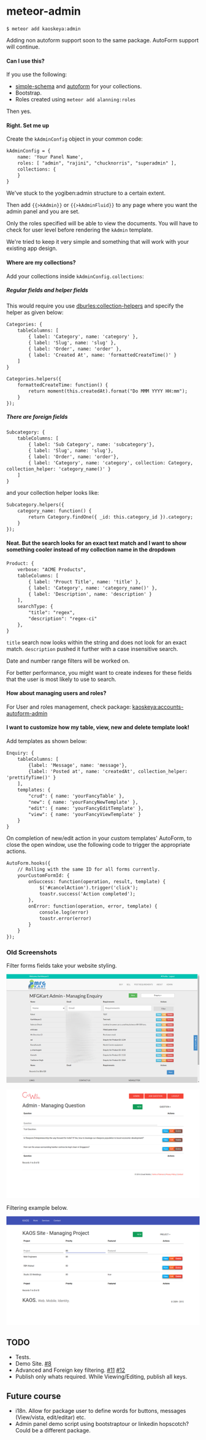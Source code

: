 # meteor-admin
`$ meteor add kaoskeya:admin`

Adding non autoform support soon to the same package. AutoForm support will continue.

#### Can I use this? ####

If you use the following:

* [simple-schema](https://github.com/aldeed/meteor-simple-schema) and [autoform](https://github.com/aldeed/meteor-autoform) for your collections.
* Bootstrap.
* Roles created using `meteor add alanning:roles`

Then yes.

#### Right. Set me up ####

Create the `kAdminConfig` object in your common code:

```
kAdminConfig = {
	name: 'Your Panel Name',
	roles: [ "admin", "rajini", "chucknorris", "superadmin" ],
	collections: {
	}
}
```

We've stuck to the yogiben:admin structure to a certain extent.

Then add `{{>kAdmin}}` or `{{>kAdminFluid}}` to any page where you want the admin panel and you are set.

Only the roles specified will be able to view the documents. You will have to check for user level before rendering the `kAdmin` template.

We're tried to keep it very simple and something that will work with your existing app design.

#### Where are my collections? ####

Add your collections inside `kAdminConfig.collections`:

##### Regular fields and helper fields #####

This would require you use [dburles:collection-helpers](https://atmospherejs.com/dburles/collection-helpers) and specify the helper as given below:

```
Categories: {
	tableColumns: [
		{ label: 'Category', name: 'category' },
		{ label: 'Slug', name: 'slug' },
		{ label: 'Order', name: 'order' },
        { label: 'Created At', name: 'formattedCreateTime()' }
	]
}
```

```
Categories.helpers({
	formattedCreateTime: function() {
		return moment(this.createdAt).format("Do MMM YYYY HH:mm");
	}
});
```

##### There are foreign fields #####


```
Subcategory: {
	tableColumns: [
		{ label: 'Sub Category', name: 'subcategory'},
		{ label: 'Slug', name: 'slug'},
		{ label: 'Order', name: 'order'},
		{ label: 'Category', name: 'category', collection: Category, collection_helper: 'category_name()' }
	]
}
```

and your collection helper looks like:

```
Subcategory.helpers({
	category_name: function() {
		return Category.findOne({ _id: this.category_id }).category;
	}
});
```

#### Neat. But the search looks for an exact text match and I want to show something cooler instead of my collection name in the dropdown  ####

```
Product: {
	verbose: "ACME Products",
	tableColumns: [
		{ label: 'Prouct Title', name: 'title' },
		{ label: 'Category', name: 'category_name()' },
		{ label: 'Description', name: 'description' }
	],
	searchType: {
		"title": "regex",
		"description": "regex-ci"
	},
}
```

`title` search now looks within the string and does not look for an exact match. `description` pushed it further with a case insensitive search.

Date and number range filters will be worked on.

For better performance, you might want to create indexes for these fields that the user is most likely to use to search.

#### How about managing users and roles? ####

For User and roles management, check package: [kaoskeya:accounts-autoform-admin](https://atmospherejs.com/kaoskeya/accounts-autoform-admin)

#### I want to customize how my table, view, new and delete template look! ####

Add templates as shown below:

```
Enquiry: {
	tableColumns: [
		{label: 'Message', name: 'message'},
		{label: 'Posted at', name: 'createdAt', collection_helper: 'prettifyTime()' }
	],
	templates: {
		"crud": { name: 'yourFancyTable' },
		"new": { name: 'yourFancyNewTemplate' },
		"edit": { name: 'yourFancyEditTemplate' },
		"view": { name: 'yourFancyViewTemplate' }
	}
}
```

On completion of new/edit action in your custom templates' AutoForm, to close the open window, use the following code to trigger the appropriate actions.

```
AutoForm.hooks({
	// Rolling with the same ID for all forms currently.
	yourCustomFormId: {
		onSuccess: function(operation, result, template) {
			$('#cancelAction').trigger('click');
			toastr.success('Action completed');
		},
		onError: function(operation, error, template) {
			console.log(error)
			toastr.error(error)
		}
	}
});
```

### Old Screenshots ###

Filter forms fields take your website styling.

![kaoskeya:admin on site 1](https://raw.githubusercontent.com/kaoskeya/meteor-admin/master/screenshots/sample1.png "Sample Site 2")

![kaoskeya:admin on site 2](https://raw.githubusercontent.com/kaoskeya/meteor-admin/master/screenshots/sample2.png "Sample Site 1")

Filtering example below.

![kaoskeya:admin on site 3](https://raw.githubusercontent.com/kaoskeya/meteor-admin/master/screenshots/sample3.png "Sample Site 3")

## TODO ##

* Tests.
* Demo Site. [#8](https://github.com/kaoskeya/meteor-admin/issues/8)
* Advanced and Foreign key filtering. [#11](https://github.com/kaoskeya/meteor-admin/issues/11) [#12](https://github.com/kaoskeya/meteor-admin/issues/12)
* Publish only whats required. While Viewing/Editing, publish all keys.

## Future course ##

* i18n. Allow for package user to define words for buttons, messages (View/vista, edit/editar) etc. 
* Admin panel demo script using bootstraptour or linkedin hopscotch? Could be a different package.